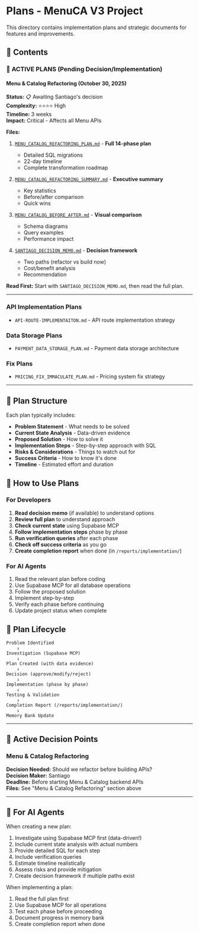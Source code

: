 # Plans - MenuCA V3 Project

This directory contains implementation plans and strategic documents for features and improvements.

## 📂 Contents

### 🚨 **ACTIVE PLANS** (Pending Decision/Implementation)

#### **Menu & Catalog Refactoring** (October 30, 2025)
**Status:** 📋 Awaiting Santiago's decision  
**Complexity:** ⭐⭐⭐⭐ High  
**Timeline:** 3 weeks  
**Impact:** Critical - Affects all Menu APIs

**Files:**
1. [`MENU_CATALOG_REFACTORING_PLAN.md`](MENU_CATALOG_REFACTORING_PLAN.md) - **Full 14-phase plan**
   - Detailed SQL migrations
   - 22-day timeline
   - Complete transformation roadmap
   
2. [`MENU_CATALOG_REFACTORING_SUMMARY.md`](MENU_CATALOG_REFACTORING_SUMMARY.md) - **Executive summary**
   - Key statistics
   - Before/after comparison
   - Quick wins
   
3. [`MENU_CATALOG_BEFORE_AFTER.md`](MENU_CATALOG_BEFORE_AFTER.md) - **Visual comparison**
   - Schema diagrams
   - Query examples
   - Performance impact
   
4. [`SANTIAGO_DECISION_MEMO.md`](SANTIAGO_DECISION_MEMO.md) - **Decision framework**
   - Two paths (refactor vs build now)
   - Cost/benefit analysis
   - Recommendation

**Read First:** Start with `SANTIAGO_DECISION_MEMO.md`, then read the full plan.

---

### API Implementation Plans
- `API-ROUTE-IMPLEMENTAITON.md` - API route implementation strategy

### Data Storage Plans
- `PAYMENT_DATA_STORAGE_PLAN.md` - Payment data storage architecture

### Fix Plans
- `PRICING_FIX_IMMACULATE_PLAN.md` - Pricing system fix strategy

---

## 📝 Plan Structure

Each plan typically includes:
- **Problem Statement** - What needs to be solved
- **Current State Analysis** - Data-driven evidence
- **Proposed Solution** - How to solve it
- **Implementation Steps** - Step-by-step approach with SQL
- **Risks & Considerations** - Things to watch out for
- **Success Criteria** - How to know it's done
- **Timeline** - Estimated effort and duration

## 🎯 How to Use Plans

### For Developers
1. **Read decision memo** (if available) to understand options
2. **Review full plan** to understand approach
3. **Check current state** using Supabase MCP
4. **Follow implementation steps** phase by phase
5. **Run verification queries** after each phase
6. **Check off success criteria** as you go
7. **Create completion report** when done (in `/reports/implementation/`)

### For AI Agents
1. Read the relevant plan before coding
2. Use Supabase MCP for all database operations
3. Follow the proposed solution
4. Implement step-by-step
5. Verify each phase before continuing
6. Update project status when complete

## 🔄 Plan Lifecycle

```
Problem Identified
    ↓
Investigation (Supabase MCP)
    ↓
Plan Created (with data evidence)
    ↓
Decision (approve/modify/reject)
    ↓
Implementation (phase by phase)
    ↓
Testing & Validation
    ↓
Completion Report (/reports/implementation/)
    ↓
Memory Bank Update
```

---

## 🚨 Active Decision Points

### Menu & Catalog Refactoring
**Decision Needed:** Should we refactor before building APIs?  
**Decision Maker:** Santiago  
**Deadline:** Before starting Menu & Catalog backend APIs  
**Files:** See "Menu & Catalog Refactoring" section above

---

## 🤖 For AI Agents

When creating a new plan:
1. Investigate using Supabase MCP first (data-driven!)
2. Include current state analysis with actual numbers
3. Provide detailed SQL for each step
4. Include verification queries
5. Estimate timeline realistically
6. Assess risks and provide mitigation
7. Create decision framework if multiple paths exist

When implementing a plan:
1. Read the full plan first
2. Use Supabase MCP for all operations
3. Test each phase before proceeding
4. Document progress in memory bank
5. Create completion report when done

